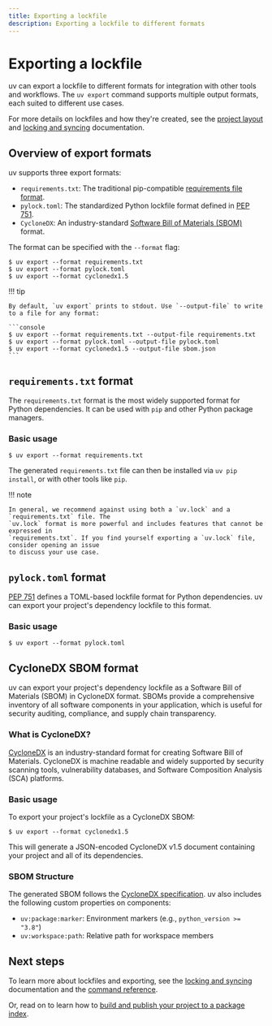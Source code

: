 ```yaml
---
title: Exporting a lockfile
description: Exporting a lockfile to different formats
---
```


# Exporting a lockfile

uv can export a lockfile to different formats for integration with other tools and workflows. The `uv export` command supports multiple output formats, each suited to different use cases.

For more details on lockfiles and how they're created, see the
[project layout](../concepts/projects/layout.md) and
[locking and syncing](../concepts/projects/sync.md) documentation.

## Overview of export formats

uv supports three export formats:

- `requirements.txt`: The traditional pip-compatible [requirements file format](https://pip.pypa.io/en/stable/reference/requirements-file-format/).
- `pylock.toml`: The standardized Python lockfile format defined in [PEP 751](https://peps.python.org/pep-0751/).
- `CycloneDX`: An industry-standard [Software Bill of Materials (SBOM)](https://cyclonedx.org/) format.

The format can be specified with the `--format` flag:

```console
$ uv export --format requirements.txt
$ uv export --format pylock.toml
$ uv export --format cyclonedx1.5
```

!!! tip

    By default, `uv export` prints to stdout. Use `--output-file` to write to a file for any format:

    ```console
    $ uv export --format requirements.txt --output-file requirements.txt
    $ uv export --format pylock.toml --output-file pylock.toml
    $ uv export --format cyclonedx1.5 --output-file sbom.json
    ```

## `requirements.txt` format

The `requirements.txt` format is the most widely supported format for Python dependencies. It can be used with `pip` and other Python package managers.

### Basic usage

```console
$ uv export --format requirements.txt
```

The generated `requirements.txt` file can then be installed via `uv pip install`, or with other tools like `pip`.

!!! note

    In general, we recommend against using both a `uv.lock` and a `requirements.txt` file. The
    `uv.lock` format is more powerful and includes features that cannot be expressed in
    `requirements.txt`. If you find yourself exporting a `uv.lock` file, consider opening an issue
    to discuss your use case.

## `pylock.toml` format

[PEP 751](https://peps.python.org/pep-0751/) defines a TOML-based lockfile format for Python dependencies. uv can export your project's dependency lockfile to this format.

### Basic usage

```console
$ uv export --format pylock.toml
```

## CycloneDX SBOM format

uv can export your project's dependency lockfile as a Software Bill of Materials (SBOM) in CycloneDX format. SBOMs provide a comprehensive inventory of all software components in your application, which is useful for security auditing, compliance, and supply chain transparency.

### What is CycloneDX?

[CycloneDX](https://cyclonedx.org/) is an industry-standard format for creating Software Bill of Materials. CycloneDX is machine readable and widely supported by security scanning tools, vulnerability databases, and Software Composition Analysis (SCA) platforms.

### Basic usage

To export your project's lockfile as a CycloneDX SBOM:

```console
$ uv export --format cyclonedx1.5
```

This will generate a JSON-encoded CycloneDX v1.5 document containing your project and all of its dependencies.

### SBOM Structure

The generated SBOM follows the [CycloneDX specification](https://cyclonedx.org/specification/overview/). uv also includes the following custom properties on components:

- `uv:package:marker`: Environment markers (e.g., `python_version >= "3.8"`)
- `uv:workspace:path`: Relative path for workspace members

## Next steps

To learn more about lockfiles and exporting, see the
[locking and syncing](../concepts/projects/sync.md) documentation and the
[command reference](../reference/cli.md#uv-export).

Or, read on to learn how to [build and publish your project to a package index](./package.md).
